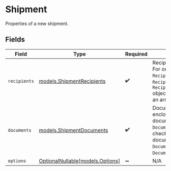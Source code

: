 # Shipment

Properties of a new shipment.


## Fields

| Field                                                                                                                                                                                                                                                                                  | Type                                                                                                                                                                                                                                                                                   | Required                                                                                                                                                                                                                                                                               | Description                                                                                                                                                                                                                                                                            |
| -------------------------------------------------------------------------------------------------------------------------------------------------------------------------------------------------------------------------------------------------------------------------------------- | -------------------------------------------------------------------------------------------------------------------------------------------------------------------------------------------------------------------------------------------------------------------------------------- | -------------------------------------------------------------------------------------------------------------------------------------------------------------------------------------------------------------------------------------------------------------------------------------- | -------------------------------------------------------------------------------------------------------------------------------------------------------------------------------------------------------------------------------------------------------------------------------------- |
| `recipients`                                                                                                                                                                                                                                                                           | [models.ShipmentRecipients](../models/shipmentrecipients.md)                                                                                                                                                                                                                           | :heavy_check_mark:                                                                                                                                                                                                                                                                     | Recipient data for a single shipment. For one recipient, provide a `RecipientInline`, `RecipientFromAddressBook`, or `RecipientFromAddressBookByExternalId` object. For multiple recipients, provide an array of these objects (1–50).                                                 |
| `documents`                                                                                                                                                                                                                                                                            | [models.ShipmentDocuments](../models/shipmentdocuments.md)                                                                                                                                                                                                                             | :heavy_check_mark:                                                                                                                                                                                                                                                                     | Document payload to print and enclose into shipment. For a single document, provide `DocumentPdf`, `DocumentLibrary`, or `DocumentMock` (for checking the price only). For multiple documents, provide an array of `DocumentPdf`, `DocumentLibrary`, or `DocumentMock` objects (1–20). |
| `options`                                                                                                                                                                                                                                                                              | [OptionalNullable[models.Options]](../models/options.md)                                                                                                                                                                                                                               | :heavy_minus_sign:                                                                                                                                                                                                                                                                     | N/A                                                                                                                                                                                                                                                                                    |